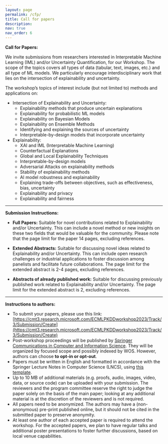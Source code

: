 ```yaml
---
layout: page
permalink: /cfp/
title: Call for papers
description: 
nav: true
nav_order: 6
---
```


**Call for Papers:**

We invite submissions from researchers interested in Interpretable Machine Learning (IML) and/or Uncertainty Quantification, for our Workshop. The scope of the topics covers all types of data (tabular, text, images, etc.) and all type of ML models. We particularly encourage interdisciplinary work that lies on the intersection of explainability and uncertainty.

The workshop’s topics of interest include (but not limited to) methods and applications on:

- Intersection of Explainability and Uncertainty:
  - Explainability methods that produce uncertain explanations
  - Explainability for probabilistic ML models
  - Explainability on Bayesian Models
  - Explainability on Ensemble Methods
  - Identifying and explaining the sources of uncertainty
  - Interpretable-by-design models that incorporate uncertainty
- Explainability:
  - XAI and IML (Interpretable Machine Learning)
  - Counterfactual Explanations
  - Global and Local Explainability Techniques
  - Interpretable-by-design models
  - Adversarial Attacks on explainability methods
  - Stability of explainability methods
  - AI model robustness and explainability
  - Explaining trade-offs between objectives, such as effectiveness, bias, uncertainty
  - Explainability and privacy
  - Explainability and fairness

---

**Submission Instructions:**

- **Full Papers:**
Suitable for novel contributions related to Explainability and/or Uncertainty. This can include a novel method or new insights on these two fields that would be valuable for the community. Please note that the page limit for the paper 14 pages, excluding references.

- **Extended Abstracts:**
Suitable for discussing novel ideas related to Explainability and/or Uncertainty. This can include open research challenges or industrial applications to foster discussion among panelists and facilitate future collaborations. The page limit for the extended abstract is 2-4 pages, excluding references.

- **Abstracts of already published work:**
Suitable for discussing previously published work related to Explainability and/or Uncertainty. The page limit for the extended abstract is 2, excluding references.

---

**Instructions to authors:**

- To submit your papers, please use this link: [https://cmt3.research.microsoft.com/ECMLPKDDworkshop2023/Track/3/Submission/Create](https://cmt3.research.microsoft.com/ECMLPKDDworkshop2023/Track/3/Submission/Create)
- Post-workshop proceedings will be published by [Springer Communications in Computer and Information Science](https://www.springer.com/series/7899). They will be organized by focused scope and possibly indexed by WOS. However, authors can choose **to opt-in or opt-out**.
- Papers must be written in English and formatted in accordance with the Springer Lecture Notes in Computer Science (LNCS), using [this template](https://resource-cms.springernature.com/springer-cms/rest/v1/content/19238648/data/v6).
- Up to 10 MB of additional materials (e.g. proofs, audio, images, video, data, or source code) can be uploaded with your submission. The reviewers and the program committee reserve the right to judge the paper solely on the basis of the main paper; looking at any additional material is at the discretion of the reviewers and is not required.
- All papers need to be anonymized. The authors may have a (non-anonymous) pre-print published online, but it should not be cited in the submitted paper to preserve anonymity.
- At least one author of each accepted paper is required to attend the workshop. For the accepted papers, we plan to have regular talks and additional poster presentations to foster further discussions, based on local venue capabilities.

